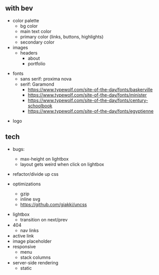 ## with bev
+ color palette
  + bg color
  + main text color
  + primary color (links, buttons, highlights)
  + secondary color
+ images
  + headers
    + about
    + portfolio
* fonts
  + sans serif: proxima nova
  * serif: Garamond
    * https://www.typewolf.com/site-of-the-day/fonts/baskerville
    * https://www.typewolf.com/site-of-the-day/fonts/minister
    * https://www.typewolf.com/site-of-the-day/fonts/century-schoolbook
    * https://www.typewolf.com/site-of-the-day/fonts/egyptienne
+ logo

## tech

* bugs:
  * max-height on lightbox
  * layout gets weird when click on lightbox

* refactor/divide up css
* optimizations
  * gzip
  * inline svg
  * https://github.com/giakki/uncss

+ lightbox
  + transition on next/prev
+ 404
  + nav links
+ active link
+ image placeholder
+ responsive
  + menu
  + stack columns
+ server-side rendering
  + static
